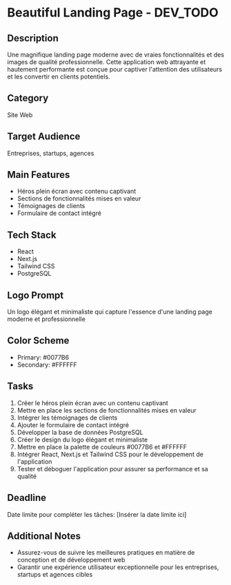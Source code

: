 # Beautiful Landing Page - DEV_TODO

## Description
Une magnifique landing page moderne avec de vraies fonctionnalités et des images de qualité professionnelle. Cette application web attrayante et hautement performante est conçue pour captiver l'attention des utilisateurs et les convertir en clients potentiels.

## Category
Site Web

## Target Audience
Entreprises, startups, agences

## Main Features
- Héros plein écran avec contenu captivant
- Sections de fonctionnalités mises en valeur
- Témoignages de clients
- Formulaire de contact intégré

## Tech Stack
- React
- Next.js
- Tailwind CSS
- PostgreSQL

## Logo Prompt
Un logo élégant et minimaliste qui capture l'essence d'une landing page moderne et professionnelle

## Color Scheme
- Primary: #0077B6
- Secondary: #FFFFFF

## Tasks
1. Créer le héros plein écran avec un contenu captivant
2. Mettre en place les sections de fonctionnalités mises en valeur
3. Intégrer les témoignages de clients
4. Ajouter le formulaire de contact intégré
5. Développer la base de données PostgreSQL
6. Créer le design du logo élégant et minimaliste
7. Mettre en place la palette de couleurs #0077B6 et #FFFFFF
8. Intégrer React, Next.js et Tailwind CSS pour le développement de l'application
9. Tester et déboguer l'application pour assurer sa performance et sa qualité

## Deadline
Date limite pour compléter les tâches: [Insérer la date limite ici]

## Additional Notes
- Assurez-vous de suivre les meilleures pratiques en matière de conception et de développement web
- Garantir une expérience utilisateur exceptionnelle pour les entreprises, startups et agences cibles